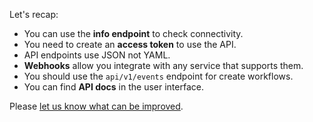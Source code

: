 Let's recap:

* You can use the **info endpoint** to check connectivity.
* You need to create an **access token** to use the API.
* API endpoints use JSON not YAML.
* **Webhooks** allow you integrate with any service that supports them.
* You should use the `api/v1/events` endpoint for create workflows.
* You can find **API docs** in the user interface.

Please [let us know what can be improved](https://github.com/pipekit/argo-workflows-intro-course/issues).
